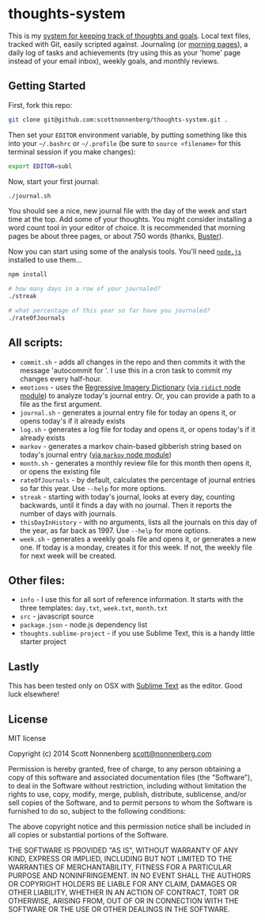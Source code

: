 # thoughts-system

This is my [system for keeping track of thoughts and goals](https://blog.scottnonnenberg.com/resolutions-and-systems/). Local text files, tracked with Git, easily scripted against. Journaling (or [morning pages](http://www.theguardian.com/lifeandstyle/2014/oct/03/morning-pages-change-your-life-oliver-burkeman)), a daily log of tasks and achievements (try using this as your 'home' page instead of your email inbox), weekly goals, and monthly reviews.

## Getting Started

First, fork this repo:

```bash
git clone git@github.com:scottnonnenberg/thoughts-system.git .
```

Then set your `EDITOR` environment variable, by putting something like this into your `~/.bashrc` or `~/.profile` (be sure to `source <filename>` for this terminal session if you make changes):

```bash
export EDITOR=subl
```

Now, start your first journal:

```bash
./journal.sh
```

You should see a nice, new journal file with the day of the week and start time at the top. Add some of your thoughts. You might consider installing a word count tool in your editor of choice. It is recommended that morning pages be about three pages, or about 750 words (thanks, [Buster](http://www.forbes.com/sites/jasonoberholtzer/2011/03/30/internet-transparency-a-chat-with-buster-benson/)).

Now you can start using some of the analysis tools. You'll need [`node.js`](http://nodejs.org/) installed to use them...

```bash
npm install

# how many days in a row of your journaled?
./streak

# what percentage of this year so far have you journaled?
./rateOfJournals
```

## All scripts:

* `commit.sh` - adds all changes in the repo and then commits it with the message 'autocommit for <date>'. I use this in a cron task to commit my changes every half-hour.
* `emotions` - uses the [Regressive Imagery Dictionary](http://enjoymentland.com/2010/01/11/the-regressive-imagery-dictionary/) ([via `ridict` node module](https://github.com/frankamp/node-ridict)) to analyze today's journal entry. Or, you can provide a path to a file as the first argument.
* `journal.sh` - generates a journal entry file for today an opens it, or opens today's if it already exists
* `log.sh` - generates a log file for today and opens it, or opens today's if it already exists
* `markov` - generates a markov chain-based gibberish string based on today's journal entry ([via `markov` node module](https://github.com/substack/node-markov))
* `month.sh` - generates a monthly review file for this month then opens it, or opens the existing file
* `rateOfJournals` - by default, calculates the percentage of journal entries so far this year. Use `--help` for more options.
* `streak` - starting with today's journal, looks at every day, counting backwards, until it finds a day with no journal. Then it reports the number of days with journals.
* `thisDayInHistory` - with no arguments, lists all the journals on this day of the year, as far back as 1997. Use `--help` for more options.
* `week.sh` - generates a weekly goals file and opens it, or generates a new one. If today is a monday, creates it for this week. If not, the weekly file for next week will be created.

## Other files:

* `info` - I use this for all sort of reference information. It starts with the three templates: `day.txt`, `week.txt`, `month.txt`
* `src` - javascript source
* `package.json` - node.js dependency list
* `thoughts.sublime-project` - if you use Sublime Text, this is a handy little starter project

## Lastly

This has been tested only on OSX with [Sublime Text](http://www.sublimetext.com/) as the editor. Good luck elsewhere!

## License

MIT license

Copyright (c) 2014 Scott Nonnenberg <scott@nonnenberg.com>

Permission is hereby granted, free of charge, to any person obtaining a copy of this software and
associated documentation files (the "Software"), to deal in the Software without restriction,
including without limitation the rights to use, copy, modify, merge, publish, distribute,
sublicense, and/or sell copies of the Software, and to permit persons to whom the Software is
furnished to do so, subject to the following conditions:

The above copyright notice and this permission notice shall be included in all copies or
substantial portions of the Software.

THE SOFTWARE IS PROVIDED "AS IS", WITHOUT WARRANTY OF ANY KIND, EXPRESS OR IMPLIED, INCLUDING BUT
NOT LIMITED TO THE WARRANTIES OF MERCHANTABILITY, FITNESS FOR A PARTICULAR PURPOSE AND
NONINFRINGEMENT. IN NO EVENT SHALL THE AUTHORS OR COPYRIGHT HOLDERS BE LIABLE FOR ANY CLAIM,
DAMAGES OR OTHER LIABILITY, WHETHER IN AN ACTION OF CONTRACT, TORT OR OTHERWISE, ARISING FROM, OUT
OF OR IN CONNECTION WITH THE SOFTWARE OR THE USE OR OTHER DEALINGS IN THE SOFTWARE.

